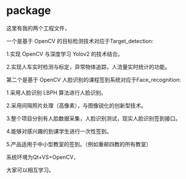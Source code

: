 # package
这里有我的两个工程文件，

一个是基于 OpenCV 的目标检测技术对应于Target_detection:

1.实现 OpenCV 与深度学习 Yolov2 的技术结合。

2.实现人车实时检测与标定，异常物体追踪，人流量实时统计的功能。


第二个是基于 OpenCV 人脸识别的课程签到系统对应于Face_recognition:

1.采用人脸识别 LBPH 算法进行人脸识别。

2.采用间隔照片处理（高像素），与图像锐化的创新型技术。

3.整个项目分别有人脸数据采集，人脸识别测试，现实人脸识别签到接口。

4.能够对感兴趣的到课学生进行一次性签到。

5.产品适用于中小型教室的签到。（例如重邮四教的所有教室）


系统环境为Qt+VS+OpenCV，

大家可以相互学习。
